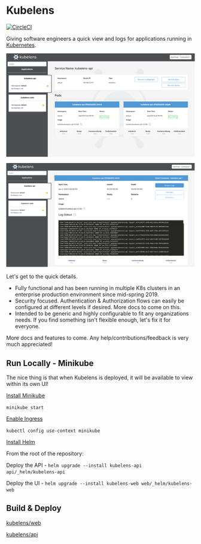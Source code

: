 # Kubelens

[![CircleCI](https://circleci.com/gh/kubelens/kubelens/tree/master.svg?style=svg)](https://circleci.com/gh/kubelens/kubelens/tree/master)

Giving software engineers a quick view and logs for applications running in [Kubernetes](https://kubernetes.io/).

![Selected Application](application-detail.png)

![Pod Detail & Logs](pod-detail.png)

Let's get to the quick details.

- Fully functional and has been running in multiple K8s clusters in an enterprise production environment since mid-spring 2019.
- Security focused. Authentication & Authorization flows can easily be configured at different levels if desired. More docs to come on this. 
- Intended to be generic and highly configurable to fit any organizations needs. If you find something isn't flexible enough, let's fix it for everyone. 

More docs and features to come. Any help/contributions/feedback is very much appreciated!

## Run Locally - Minikube 

The nice thing is that when Kubelens is deployed, it will be available to view within its own UI!

[Install Minikube](https://kubernetes.io/docs/setup/learning-environment/minikube/)

`minikube start`

[Enable Ingress](https://kubernetes.io/docs/tasks/access-application-cluster/ingress-minikube/)

`kubectl config use-context minikube`

[Install Helm](https://helm.sh/docs/using_helm/)

From the root of the repository:

Deploy the API - `helm upgrade --install kubelens-api api/_helm/kubelens-api`

Deploy the UI - `helm upgrade --install kubelens-web web/_helm/kubelens-web`

## Build & Deploy

[kubelens/web](https://github.com/kubelens/kubelens/tree/staging/web#build--deploy)

[kubelens/api](https://github.com/kubelens/kubelens/tree/staging/api#build--deploy)
